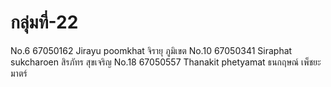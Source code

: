 # กลุ่มที่-22
No.6 67050162 Jirayu poomkhat จิรายุ ภูมิเขต 
No.10 67050341 Siraphat sukcharoen สิรภัทร สุขเจริญ
No.18 67050557 Thanakit phetyamat ธนกฤษณ์ เพ็ชยะมาตร์
